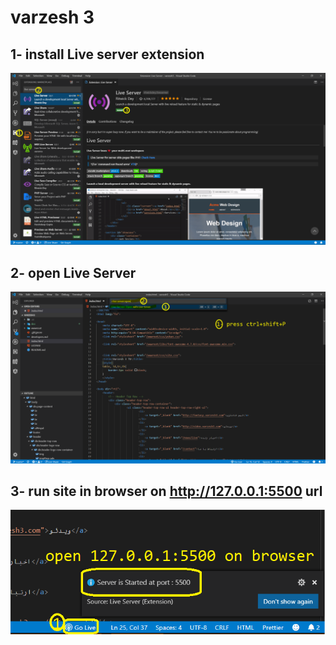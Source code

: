 # varzesh 3
## 1- install Live server extension
![1](https://raw.githubusercontent.com/hoseinipeyrov/varzesh3/master/doc/up-and-run/1.png?token=ADANFBQMRC3Q3K7W2F7J5PS5AYLRO)
## 2- open Live Server
![2](https://raw.githubusercontent.com/hoseinipeyrov/varzesh3/master/doc/up-and-run/2.png?token=ADANFBQPEZM6FQQG5C23UK25AYL5C)
## 3- run site in browser on http://127.0.0.1:5500 url
![3](https://raw.githubusercontent.com/hoseinipeyrov/varzesh3/master/doc/up-and-run/3.png?token=ADANFBWWN6QMF5I2KGFFS225AYL7I)
